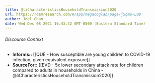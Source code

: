 ```yaml
---
title: @liCharacteristicsHouseholdTransmission2020
url: https://roamresearch.com/#/app/megacoglab/page/jSqmo-LOB
author: Joel Chan
date: Wed Dec 08 2021 16:43:42 GMT-0500 (Eastern Standard Time)
---
```




###### Discourse Context

- **Informs::** [[QUE - How susceptible are young children to COVID-19 infection, given equivalent exposure]]
- **SourceFor::** [[EVD - 5x lower secondary attack rate for children compared to adults in households in China - @liCharacteristicsHouseholdTransmission2020]]

